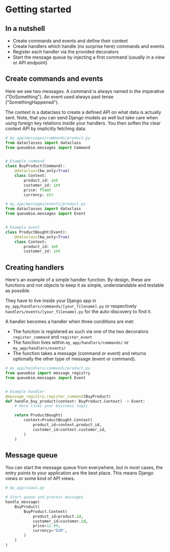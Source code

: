 # Getting started

## In a nutshell

* Create commands and events and define their context
* Create handlers which handle (no surprise here) commands and events
* Register each handler via the provided decorators
* Start the message queue by injecting a first command (usually in a view or API endpoint)

## Create commands and events

Here we see two messages. A command is always named in the imperative ("DoSomething"). An event used always past
tense ("SomethingHappened").

The context is a dataclass to create a defined API on what data is actually sent. Note, that you can send Django models
as well but take care when using foreign key relations inside your handlers. You then soften the clear context API by
implicitly fetching data.

```python
# my_app/messages/commands/product.py
from dataclasses import dataclass
from queuebie.messages import Command


# Example command
class BuyProduct(Command):
    @dataclass(kw_only=True)
    class Context:
        product_id: int
        customer_id: int
        price: float
        currency: str
```

```python
# my_app/messages/events/product.py
from dataclasses import dataclass
from queuebie.messages import Event


# Example event
class ProductBought(Event):
    @dataclass(kw_only=True)
    class Context:
        product_id: int
        customer_id: int
```

## Creating handlers

Here's an example of a simple handler function. By design, these are functions and not objects to keep it as simple,
understandable and testable as possible.

They have to live inside your Django app in `my_app/handlers/commands/[your_filename].py` or
respectively `handlers/events/[your_filename].py` for the auto-discovery to find it.

A handler becomes a handler when three conditions are met:

* The function is registered as such via one of the two decorators `register_command` and `register_event`
* The function lives within `my_app/handlers/commands/` or `my_app/handlers/events/`
* The function takes a message (command or event) and returns optionally the other type of message (event or command).

```python
# my_app/handlers/commands/product.py
from queuebie import message_registry
from queuebie.messages import Event


# Example handler
@message_registry.register_command(BuyProduct)
def handle_buy_product(context: BuyProduct.Context) -> Event:
    # Here lives your business logic

    return ProductBought(
        context=ProductBought.Context(
            product_id=context.product_id,
            customer_id=context.customer_id,
        )
    )
```

## Message queue

You can start the message queue from everywhere, but in most cases, the entry points to your application are the best
place. This means Django views or some kind of API views.

```python
# my_app/views.py

# Start queue and process messages
handle_message(
    BuyProduct(
        BuyProduct.Context(
            product_id=product.id,
            customer_id=customer.id,
            price=12.99,
            currency="EUR",
        )
    )
)
```
